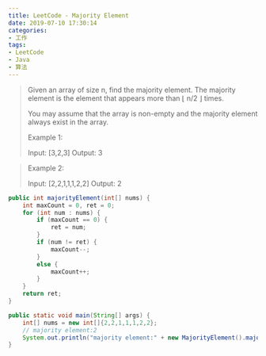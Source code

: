 ```yaml
---
title: LeetCode - Majority Element
date: 2019-07-10 17:30:14
categories:
- 工作
tags:
- LeetCode
- Java
- 算法
---
```

> Given an array of size n, find the majority element. The majority element is the element that appears more than ⌊ n/2 ⌋ times.
> 
> You may assume that the array is non-empty and the majority element always exist in the array.
> 
> Example 1:
> 
> Input: [3,2,3]
> Output: 3

> Example 2:
> 
> Input: [2,2,1,1,1,2,2]
> Output: 2


```java
public int majorityElement(int[] nums) {
    int maxCount = 0, ret = 0;
    for (int num : nums) {
        if (maxCount == 0) {
            ret = num;
        }
        if (num != ret) {
            maxCount--;
        }
        else {
            maxCount++;
        }
    }
    return ret;
}

public static void main(String[] args) {
    int[] nums = new int[]{2,2,1,1,1,2,2};
    // majority element:2
    System.out.println("majority element:" + new MajorityElement().majorityElement(nums));
}
```
